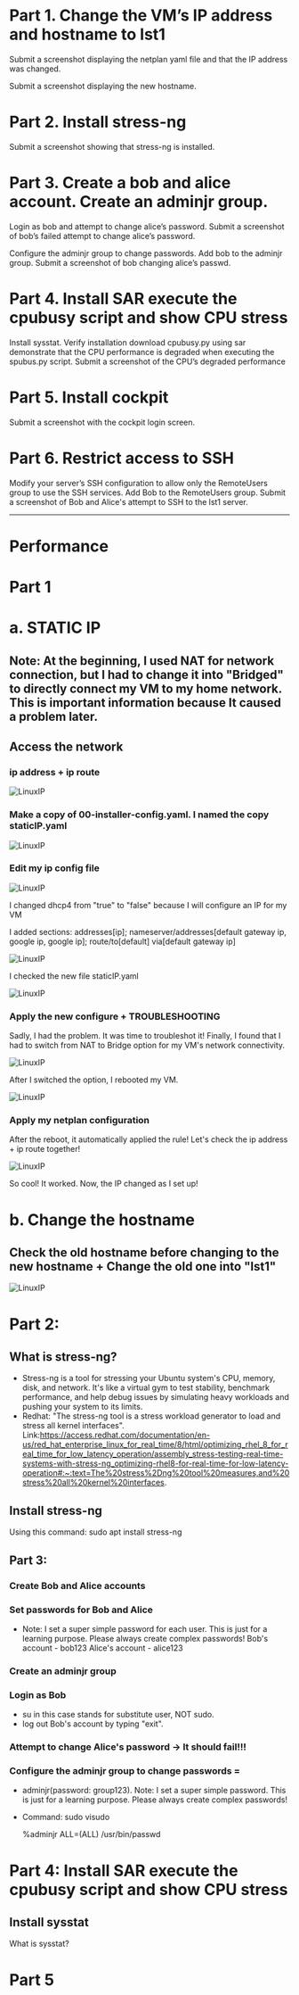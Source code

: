# Part 1. Change the VM’s IP address and hostname to lst1 

Submit a screenshot displaying the netplan yaml file and that the IP address was changed.

Submit a screenshot displaying the new hostname.

# Part 2. Install stress-ng

Submit a screenshot showing that stress-ng is installed.

# Part 3. Create a bob and alice account. Create an adminjr group.
Login as bob and attempt to change alice’s password. Submit a screenshot of bob’s failed attempt to change alice’s password.

Configure the adminjr group to change passwords. Add bob to the adminjr group. Submit a screenshot of bob changing alice’s passwd.

# Part 4.  Install SAR execute the cpubusy script and show CPU stress
Install sysstat. Verify installation download cpubusy.py using sar demonstrate that the CPU performance is degraded when executing the spubus.py script. Submit a screenshot of the CPU’s degraded performance

 # Part 5. Install cockpit
Submit a screenshot with the cockpit login screen.

# Part 6. Restrict access to SSH
Modify your server’s SSH configuration to allow  only the RemoteUsers group to use the SSH services. Add Bob to the RemoteUsers group. Submit a screenshot of Bob and Alice's attempt to SSH to the lst1 server.

-----------------------------------------------------
# Performance
# Part 1
# a. STATIC IP
## Note: At the beginning, I used NAT for network connection, but I had to change it into "Bridged" to directly connect my VM to my home network. This is important information because It caused a problem later. 
## Access the network
### ip address + ip route
![LinuxIP](Images/Linuxlab_1.png)

### Make a copy of 00-installer-config.yaml. I named the copy staticIP.yaml
![LinuxIP](Images/Linuxlab_2.png)

### Edit my ip config file
![LinuxIP](Images/Linuxlab_3.png)

I changed dhcp4 from "true" to "false" because I will configure an IP for my VM

I added sections: addresses[ip]; nameserver/addresses[default gateway ip, google ip, google ip]; route/to[default] via[default gateway ip]

![LinuxIP](Images/Linuxlab_4.png)

I checked the new file staticIP.yaml

![LinuxIP](Images/Linuxlab_5.png)

### Apply the new configure + TROUBLESHOOTING 
Sadly, I had the problem. It was time to troubleshot it! Finally, I found that I had to switch from NAT to Bridge option for my VM's network connectivity.

![LinuxIP](Images/Linuxlab_5.5.png) 

After I switched the option, I rebooted my VM.

![LinuxIP](Images/Linuxlab_5.2.png)

### Apply my netplan configuration

After the reboot, it automatically applied the rule! Let's check the ip address + ip route together!

![LinuxIP](Images/Linuxlab_7.png)

So cool! It worked. Now, the IP changed as I set up!

# b. Change the hostname
## Check the old hostname before changing to the new hostname + Change the old one into "lst1"

![LinuxIP](Images/Linuxlab_8.png)

# Part 2:
## What is stress-ng?
- Stress-ng is a tool for stressing your Ubuntu system's CPU, memory, disk, and network. It's like a virtual gym to test stability, benchmark performance, and help debug issues by simulating heavy workloads and pushing your system to its limits. 
- Redhat: "The stress-ng tool is a stress workload generator to load and stress all kernel interfaces". Link:https://access.redhat.com/documentation/en-us/red_hat_enterprise_linux_for_real_time/8/html/optimizing_rhel_8_for_real_time_for_low_latency_operation/assembly_stress-testing-real-time-systems-with-stress-ng_optimizing-rhel8-for-real-time-for-low-latency-operation#:~:text=The%20stress%2Dng%20tool%20measures,and%20stress%20all%20kernel%20interfaces.  
## Install stress-ng
Using this command: sudo apt install stress-ng

## Part 3: 
### Create Bob and Alice accounts
### Set passwords for Bob and Alice
- Note: I set a super simple password for each user. This is just for a learning purpose. Please always create complex passwords!
Bob's account - bob123
Alice's account - alice123
### Create an adminjr group
### Login as Bob
- su in this case stands for substitute user, NOT sudo.
- log out Bob's account by typing "exit".


### Attempt to change Alice's password -> It should fail!!!
### Configure the adminjr group to change passwords = 
- adminjr(password: group123). Note: I set a super simple password. This is just for a learning purpose. Please always create complex passwords!
- Command:
  sudo visudo

  %adminjr ALL=(ALL) /usr/bin/passwd

# Part 4: Install SAR execute the cpubusy script and show CPU stress
## Install sysstat
What is sysstat?

# Part 5

  








